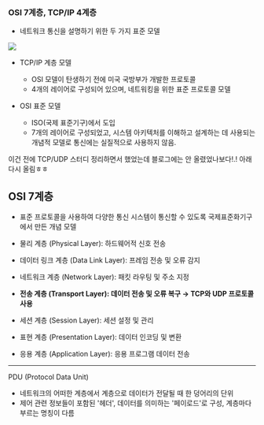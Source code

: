### OSI 7계층, TCP/IP 4계층
- 네트워크 통신을 설명하기 위한 두 가지 표준 모델

![](https://velog.velcdn.com/images/hso07202/post/8862a91a-205e-4d5c-a692-872ddba3118d/image.png)

- TCP/IP 계층 모델
  - OSI 모델이 탄생하기 전에 미국 국방부가 개발한 프로토콜
  - 4개의 레이어로 구성되어 있으며, 네트워킹을 위한 표준 프로토콜 모델

- OSI 표준 모델
  - ISO(국제 표준기구)에서 도입
  - 7개의 레이어로 구성되었고, 시스템 아키텍처를 이해하고 설계하는 데 사용되는 개념적 모델로 통신에는 실질적으로 사용하지 않음.

이건 전에 TCP/UDP 스터디 정리하면서 했었는데 블로그에는 안 올렸었나보다!.! 아래 다시 올림ㅎㅎ

## OSI 7계층

- 표준 프로토콜을 사용하여 다양한 통신 시스템이 통신할 수 있도록 국제표준화기구에서 만든 개념 모델

- 물리 계층 (Physical Layer): 하드웨어적 신호 전송
- 데이터 링크 계층 (Data Link Layer): 프레임 전송 및 오류 감지
- 네트워크 계층 (Network Layer): 패킷 라우팅 및 주소 지정
- **전송 계층 (Transport Layer): 데이터 전송 및 오류 복구 → TCP와 UDP 프로토콜 사용**
- 세션 계층 (Session Layer): 세션 설정 및 관리
- 표현 계층 (Presentation Layer): 데이터 인코딩 및 변환
- 응용 계층 (Application Layer): 응용 프로그램 데이터 전송

---

PDU (Protocol Data Unit)
- 네트워크의 어떠한 계층에서 계층으로 데이터가 전달될 때 한 덩어리의 단위
- 제어 관련 정보들이 포함된 '헤더', 데이터를 의미하는 '페이로드'로 구성, 계층마다 부르는 명칭이 다름

